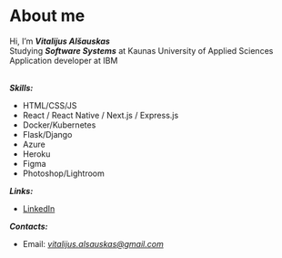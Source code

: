 # About me # 
Hi, I’m ***Vitalijus Alšauskas***<br/>
Studying ***Software Systems*** at Kaunas University of Applied Sciences<br/>
Application developer at IBM<br/><br/>

***Skills:***
- HTML/CSS/JS
- React / React Native / Next.js / Express.js
- Docker/Kubernetes
- Flask/Django
- Azure
- Heroku
- Figma
- Photoshop/Lightroom

***Links:***
- [LinkedIn](https://www.linkedin.com/in/vitalijus-al%C5%A1auskas-95b49020b/)

***Contacts:***
- Email: *vitalijus.alsauskas@gmail.com*

